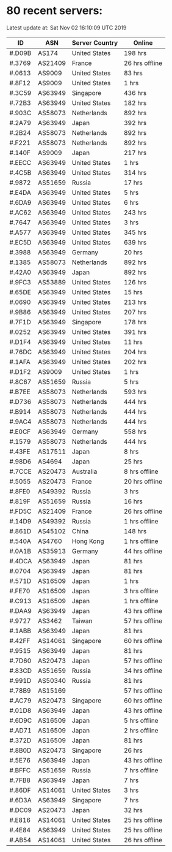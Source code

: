 # 80 recent servers:

Latest update at: Sat Nov 02 16:10:09 UTC 2019

| ID | ASN | Server Country | Online |
| -- | --- | -------------- | ------ |
| #.D09B | AS174 | United States | 198 hrs |
| #.3769 | AS21409 | France | 26 hrs offline |
| #.0613 | AS9009 | United States | 83 hrs |
| #.8F12 | AS9009 | United States | 1 hrs |
| #.3C59 | AS63949 | Singapore | 436 hrs |
| #.72B3 | AS63949 | United States | 182 hrs |
| #.903C | AS58073 | Netherlands | 892 hrs |
| #.2A79 | AS63949 | Japan | 392 hrs |
| #.2B24 | AS58073 | Netherlands | 892 hrs |
| #.F221 | AS58073 | Netherlands | 892 hrs |
| #.140F | AS9009 | Japan | 217 hrs |
| #.EECC | AS63949 | United States | 1 hrs |
| #.4C5B | AS63949 | United States | 314 hrs |
| #.9872 | AS51659 | Russia | 17 hrs |
| #.E4DA | AS63949 | United States | 5 hrs |
| #.6DA9 | AS63949 | United States | 6 hrs |
| #.AC62 | AS63949 | United States | 243 hrs |
| #.7647 | AS63949 | United States | 3 hrs |
| #.A577 | AS63949 | United States | 345 hrs |
| #.EC5D | AS63949 | United States | 639 hrs |
| #.3988 | AS63949 | Germany | 20 hrs |
| #.1385 | AS58073 | Netherlands | 892 hrs |
| #.42A0 | AS63949 | Japan | 892 hrs |
| #.9FC3 | AS53889 | United States | 126 hrs |
| #.65DE | AS63949 | United States | 15 hrs |
| #.0690 | AS63949 | United States | 213 hrs |
| #.9B86 | AS63949 | United States | 207 hrs |
| #.7F1D | AS63949 | Singapore | 178 hrs |
| #.0252 | AS63949 | United States | 391 hrs |
| #.D1F4 | AS63949 | United States | 11 hrs |
| #.76DC | AS63949 | United States | 204 hrs |
| #.1AFA | AS63949 | United States | 202 hrs |
| #.D1F2 | AS9009 | United States | 1 hrs |
| #.8C67 | AS51659 | Russia | 5 hrs |
| #.B7EE | AS58073 | Netherlands | 593 hrs |
| #.D736 | AS58073 | Netherlands | 444 hrs |
| #.B914 | AS58073 | Netherlands | 444 hrs |
| #.9AC4 | AS58073 | Netherlands | 444 hrs |
| #.E0CF | AS63949 | Germany | 558 hrs |
| #.1579 | AS58073 | Netherlands | 444 hrs |
| #.43FE | AS17511 | Japan | 8 hrs |
| #.98D6 | AS4694 | Japan | 25 hrs |
| #.7CCE | AS20473 | Australia | 8 hrs offline |
| #.5055 | AS20473 | France | 20 hrs offline |
| #.8FE0 | AS49392 | Russia | 3 hrs |
| #.819F | AS51659 | Russia | 16 hrs |
| #.FD5C | AS21409 | France | 26 hrs offline |
| #.14D9 | AS49392 | Russia | 1 hrs offline |
| #.861D | AS45102 | China | 148 hrs |
| #.540A | AS4760 | Hong Kong | 1 hrs offline |
| #.0A1B | AS35913 | Germany | 44 hrs offline |
| #.4DCA | AS63949 | Japan | 81 hrs |
| #.0704 | AS63949 | Japan | 81 hrs |
| #.571D | AS16509 | Japan | 1 hrs |
| #.FE70 | AS16509 | Japan | 3 hrs offline |
| #.C913 | AS16509 | Japan | 1 hrs offline |
| #.DAA9 | AS63949 | Japan | 43 hrs offline |
| #.9727 | AS3462 | Taiwan | 57 hrs offline |
| #.1ABB | AS63949 | Japan | 81 hrs |
| #.42FF | AS14061 | Singapore | 60 hrs offline |
| #.9515 | AS63949 | Japan | 81 hrs |
| #.7D60 | AS20473 | Japan | 57 hrs offline |
| #.83CD | AS51659 | Russia | 34 hrs offline |
| #.991D | AS50340 | Russia | 81 hrs |
| #.78B9 | AS15169 |  | 57 hrs offline |
| #.AC79 | AS20473 | Singapore | 60 hrs offline |
| #.01D8 | AS63949 | Japan | 43 hrs offline |
| #.6D9C | AS16509 | Japan | 5 hrs offline |
| #.AD71 | AS16509 | Japan | 2 hrs offline |
| #.372D | AS16509 | Japan | 81 hrs |
| #.8B0D | AS20473 | Singapore | 26 hrs |
| #.5E76 | AS63949 | Japan | 43 hrs offline |
| #.BFFC | AS51659 | Russia | 7 hrs offline |
| #.7FB8 | AS63949 | Japan | 7 hrs |
| #.86DF | AS14061 | United States | 3 hrs |
| #.6D3A | AS63949 | Singapore | 7 hrs |
| #.DC09 | AS20473 | Japan | 32 hrs |
| #.E816 | AS14061 | United States | 25 hrs offline |
| #.4E84 | AS63949 | United States | 25 hrs offline |
| #.AB54 | AS14061 | United States | 26 hrs offline |

